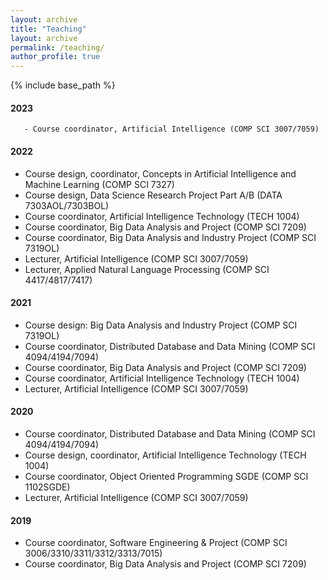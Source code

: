 ```yaml
---
layout: archive
title: "Teaching"
layout: archive
permalink: /teaching/
author_profile: true
---
```


{% include base_path %}


#### 2023
       - Course coordinator, Artificial Intelligence (COMP SCI 3007/7059) 
	   
#### 2022	   
- Course design, coordinator, Concepts in Artificial Intelligence and Machine Learning (COMP SCI 7327) 
- Course design, Data Science Research Project Part A/B (DATA 7303AOL/7303BOL) 
- Course coordinator, Artificial Intelligence Technology (TECH 1004) 
- Course coordinator, Big Data Analysis and Project (COMP SCI 7209)
- Course coordinator, Big Data Analysis and Industry Project (COMP SCI 7319OL) 
- Lecturer, Artificial Intelligence (COMP SCI 3007/7059) 
- Lecturer, Applied Natural Language Processing (COMP SCI 4417/4817/7417) 
	   
#### 2021
- Course design: Big Data Analysis and Industry Project (COMP SCI 7319OL) 	
- Course coordinator, Distributed Database and Data Mining (COMP SCI 4094/4194/7094) 
- Course coordinator, Big Data Analysis and Project (COMP SCI 7209) 
- Course coordinator, Artificial Intelligence Technology (TECH 1004) 
- Lecturer, Artificial Intelligence (COMP SCI 3007/7059) 
	   
#### 2020
- Course coordinator, Distributed Database and Data Mining (COMP SCI 4094/4194/7094) 
- Course design, coordinator, Artificial Intelligence Technology (TECH 1004) 
- Course coordinator, Object Oriented Programming SGDE (COMP SCI 1102SGDE) 
- Lecturer, Artificial Intelligence (COMP SCI 3007/7059) 
	   
#### 2019
- Course coordinator, Software Engineering & Project (COMP SCI 3006/3310/3311/3312/3313/7015) 
- Course coordinator, Big Data Analysis and Project (COMP SCI 7209)
      		 	